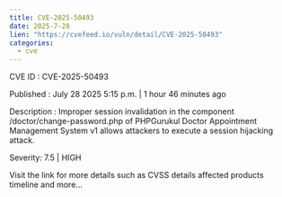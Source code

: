 ```yaml
--- 
title: CVE-2025-50493
date: 2025-7-28
lien: "https://cvefeed.io/vuln/detail/CVE-2025-50493"
categories:
  - cve
---
```


CVE ID : CVE-2025-50493

Published :  July 28
2025
5:15 p.m. | 1 hour
46 minutes ago

Description : Improper session invalidation in the component /doctor/change-password.php of PHPGurukul Doctor Appointment Management System v1 allows attackers to execute a session hijacking attack.

Severity: 7.5 | HIGH

Visit the link for more details
such as CVSS details
affected products
timeline
and more...
